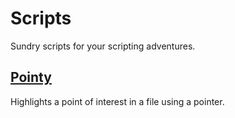 # Scripts

Sundry scripts for your scripting adventures.

## [Pointy](Pointy)

Highlights a point of interest in a file using a pointer.
